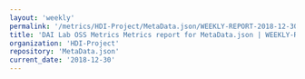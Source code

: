 ```yaml
---
layout: 'weekly'
permalink: '/metrics/HDI-Project/MetaData.json/WEEKLY-REPORT-2018-12-30'
title: 'DAI Lab OSS Metrics Metrics report for MetaData.json | WEEKLY-REPORT-2018-12-30'
organization: 'HDI-Project'
repository: 'MetaData.json'
current_date: '2018-12-30'
---
```

